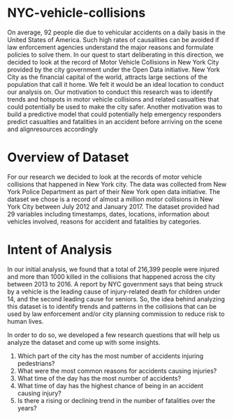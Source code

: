 # NYC-vehicle-collisions

On average, 92 people die due to vehicular accidents on a daily basis in the United States of America. Such high rates of causalities can be avoided if law enforcement agencies understand the major reasons and formulate policies to solve them. In our quest to start deliberating in this direction, we decided to look at the record of Motor Vehicle Collisions in New York City provided by the city government under the Open Data initiative. New York City as the financial capital of the world, attracts large sections of the population that call it home. We felt it would be an ideal location to conduct our analysis on. Our motivation to conduct this research was to identify trends and hotspots in motor vehicle collisions and related casualties that could potentially be used to make the city safer. Another motivation was to build a predictive model that could potentially help emergency responders predict casualties and fatalities in an accident before arriving on the scene and alignresources accordingly


# Overview of Dataset
For our research we decided to look at the records of motor vehicle collisions that happened in New York city. The data was collected from New York Police Department as part of their New York open data initiative. The dataset we chose is a record of almost a million motor collisions in New York City between July 2012 and January 2017. The dataset provided had 29 variables including timestamps, dates, locations, information about vehicles involved, reasons for accident and fatalities by categories.


# Intent of Analysis
In our initial analysis, we found that a total of 216,399 people were injured and more than 1000 killed in the collisions that happened across the city between 2013 to 2016. A report by NYC government says that being struck by a vehicle is the leading cause of injury-related death for children under 14, and the second leading cause for seniors. So, the idea behind analyzing this dataset is to identify trends and patterns in the collisions that can be used by law enforcement and/or city planning commission to reduce risk to human lives.

In order to do so, we developed a few research questions that will help us analyze the dataset and come up with some insights.

1) Which part of the city has the most number of accidents injuring pedestrians?
2) What were the most common reasons for accidents causing injuries?
3) What time of the day has the most number of accidents?
4) What time of day has the highest chance of being in an accident causing injury?
5) Is there a rising or declining trend in the number of fatalities over the years?
